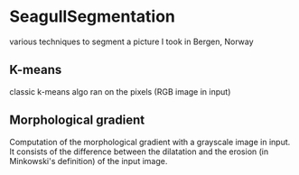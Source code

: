 # SeagullSegmentation
various techniques to segment a picture I took in Bergen, Norway

## K-means

classic k-means algo ran on the pixels (RGB image in input)

## Morphological gradient

Computation of the morphological gradient with a grayscale image in input. It consists of the difference between the dilatation and the erosion (in Minkowski's definition) of the input image.
